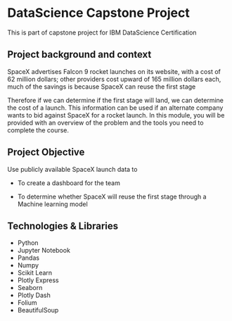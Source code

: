 # DataScience Capstone Project

This is part of capstone project for IBM DataScience Certification

## Project background and context​

SpaceX advertises Falcon 9 rocket launches on its website, with a cost of 62 million dollars; other providers cost upward of 165 million dollars each, much of the savings is because SpaceX can reuse the first stage​

Therefore if we can determine if the first stage will land, we can determine the cost of a launch. This information can be used if an alternate company wants to bid against SpaceX for a rocket launch. In this module, you will be provided with an overview of the problem and the tools you need to complete the course.​

## Project Objective​

 Use publicly available SpaceX launch data to ​

* To create  a dashboard for the team​

* To determine whether SpaceX will reuse the first stage through a Machine learning model ​

## Technologies & Libraries

* Python
* Jupyter Notebook ​
* Pandas
* Numpy
* Scikit Learn
* Plotly Express
* Seaborn
* Plotly Dash
* Folium
* BeautifulSoup

